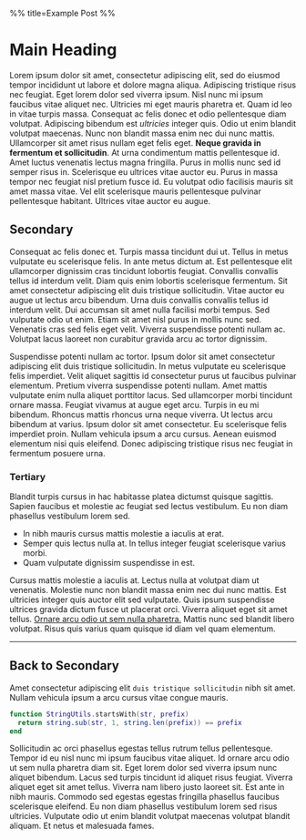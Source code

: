 %%
title=Example Post
%%
# Main Heading

Lorem ipsum dolor sit amet, consectetur adipiscing elit, sed do eiusmod tempor incididunt ut labore et dolore magna aliqua. Adipiscing tristique risus nec feugiat. Eget lorem dolor sed viverra ipsum. Nisl nunc mi ipsum faucibus vitae aliquet nec. Ultricies mi eget mauris pharetra et. Quam id leo in vitae turpis massa. Consequat ac felis donec et odio pellentesque diam volutpat. Adipiscing bibendum est _ultricies_ integer quis. Odio ut enim blandit volutpat maecenas. Nunc non blandit massa enim nec dui nunc mattis. Ullamcorper sit amet risus nullam eget felis eget. **Neque gravida in fermentum et sollicitudin**. At urna condimentum mattis pellentesque id. Amet luctus venenatis lectus magna fringilla. Purus in mollis nunc sed id semper risus in. Scelerisque eu ultrices vitae auctor eu. Purus in massa tempor nec feugiat nisl pretium fusce id. Eu volutpat odio facilisis mauris sit amet massa vitae. Vel elit scelerisque mauris pellentesque pulvinar pellentesque habitant. Ultrices vitae auctor eu augue.

## Secondary

Consequat ac felis donec et. Turpis massa tincidunt dui ut. Tellus in metus vulputate eu scelerisque felis. In ante metus dictum at. Est pellentesque elit ullamcorper dignissim cras tincidunt lobortis feugiat. Convallis convallis tellus id interdum velit. Diam quis enim lobortis scelerisque fermentum. Sit amet consectetur adipiscing elit duis tristique sollicitudin. Vitae auctor eu augue ut lectus arcu bibendum. Urna duis convallis convallis tellus id interdum velit. Dui accumsan sit amet nulla facilisi morbi tempus. Sed vulputate odio ut enim. Etiam sit amet nisl purus in mollis nunc sed. Venenatis cras sed felis eget velit. Viverra suspendisse potenti nullam ac. Volutpat lacus laoreet non curabitur gravida arcu ac tortor dignissim.

Suspendisse potenti nullam ac tortor. Ipsum dolor sit amet consectetur adipiscing elit duis tristique sollicitudin. In metus vulputate eu scelerisque felis imperdiet. Velit aliquet sagittis id consectetur purus ut faucibus pulvinar elementum. Pretium viverra suspendisse potenti nullam. Amet mattis vulputate enim nulla aliquet porttitor lacus. Sed ullamcorper morbi tincidunt ornare massa. Feugiat vivamus at augue eget arcu. Turpis in eu mi bibendum. Rhoncus mattis rhoncus urna neque viverra. Ut lectus arcu bibendum at varius. Ipsum dolor sit amet consectetur. Eu scelerisque felis imperdiet proin. Nullam vehicula ipsum a arcu cursus. Aenean euismod elementum nisi quis eleifend. Donec adipiscing tristique risus nec feugiat in fermentum posuere urna.

### Tertiary

Blandit turpis cursus in hac habitasse platea dictumst quisque sagittis. Sapien faucibus et molestie ac feugiat sed lectus vestibulum. Eu non diam phasellus vestibulum lorem sed.

* In nibh mauris cursus mattis molestie a iaculis at erat.
* Semper quis lectus nulla at. In tellus integer feugiat scelerisque varius morbi.
* Quam vulputate dignissim suspendisse in est.

Cursus mattis molestie a iaculis at. Lectus nulla at volutpat diam ut venenatis. Molestie nunc non blandit massa enim nec dui nunc mattis. Est ultricies integer quis auctor elit sed vulputate. Quis ipsum suspendisse ultrices gravida dictum fusce ut placerat orci. Viverra aliquet eget sit amet tellus. [Ornare arcu odio ut sem nulla pharetra.](http://jackrobinson.co.nz) Mattis nunc sed blandit libero volutpat. Risus quis varius quam quisque id diam vel quam elementum.

---

## Back to Secondary

Amet consectetur adipiscing elit `duis tristique sollicitudin` nibh sit amet. Nullam vehicula ipsum a arcu cursus vitae congue mauris.

```lua
function StringUtils.startsWith(str, prefix)
  return string.sub(str, 1, string.len(prefix)) == prefix
end
```

Sollicitudin ac orci phasellus egestas tellus rutrum tellus pellentesque. Tempor id eu nisl nunc mi ipsum faucibus vitae aliquet. Id ornare arcu odio ut sem nulla pharetra diam sit. Eget lorem dolor sed viverra ipsum nunc aliquet bibendum. Lacus sed turpis tincidunt id aliquet risus feugiat. Viverra aliquet eget sit amet tellus. Viverra nam libero justo laoreet sit. Est ante in nibh mauris. Commodo sed egestas egestas fringilla phasellus faucibus scelerisque eleifend. Eu non diam phasellus vestibulum lorem sed risus ultricies. Vulputate odio ut enim blandit volutpat maecenas volutpat blandit aliquam. Et netus et malesuada fames.
